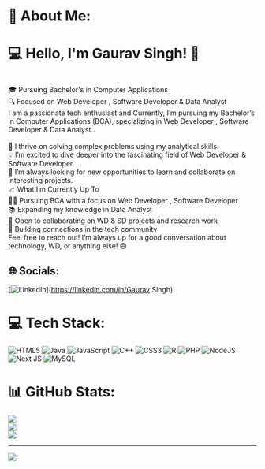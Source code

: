# 💫 About Me:
# 💻 Hello, I'm Gaurav Singh! 👋
<br>🎓 Pursuing Bachelor's in Computer Applications<br>🔍 Focused on Web Developer , Software Developer & Data Analyst<br>I am a passionate tech enthusiast and  Currently, I’m pursuing my Bachelor’s in Computer Applications (BCA), specializing in Web Developer , Software Developer & Data Analyst..<br><br>🎯 I thrive on solving complex problems using my analytical skills.<br>💡 I’m excited to dive deeper into the fascinating field of  Web Developer & Software Developer.<br>🌟 I’m always looking for new opportunities to learn and collaborate on interesting projects.<br>📈 What I’m Currently Up To<br>👨‍🎓 Pursuing BCA with a focus on  Web Developer , Software Developer<br>📚 Expanding my knowledge in Data Analyst<br>💼 Open to collaborating on WD & SD projects and research work<br>🤝 Building connections in the tech community<br>Feel free to reach out! I’m always up for a good conversation about technology, WD, or anything else! 😄


## 🌐 Socials:
[![LinkedIn](https://img.shields.io/badge/LinkedIn-%230077B5.svg?logo=linkedin&logoColor=white)](https://linkedin.com/in/Gaurav Singh) 

# 💻 Tech Stack:
![HTML5](https://img.shields.io/badge/html5-%23E34F26.svg?style=for-the-badge&logo=html5&logoColor=white) ![Java](https://img.shields.io/badge/java-%23ED8B00.svg?style=for-the-badge&logo=openjdk&logoColor=white) ![JavaScript](https://img.shields.io/badge/javascript-%23323330.svg?style=for-the-badge&logo=javascript&logoColor=%23F7DF1E) ![C++](https://img.shields.io/badge/c++-%2300599C.svg?style=for-the-badge&logo=c%2B%2B&logoColor=white) ![CSS3](https://img.shields.io/badge/css3-%231572B6.svg?style=for-the-badge&logo=css3&logoColor=white) ![R](https://img.shields.io/badge/r-%23276DC3.svg?style=for-the-badge&logo=r&logoColor=white) ![PHP](https://img.shields.io/badge/php-%23777BB4.svg?style=for-the-badge&logo=php&logoColor=white) ![NodeJS](https://img.shields.io/badge/node.js-6DA55F?style=for-the-badge&logo=node.js&logoColor=white) ![Next JS](https://img.shields.io/badge/Next-black?style=for-the-badge&logo=next.js&logoColor=white) ![MySQL](https://img.shields.io/badge/mysql-4479A1.svg?style=for-the-badge&logo=mysql&logoColor=white)
# 📊 GitHub Stats:
![](https://github-readme-stats.vercel.app/api?username=singhgaurav02&theme=dark&hide_border=false&include_all_commits=false&count_private=false)<br/>
![](https://nirzak-streak-stats.vercel.app/?user=singhgaurav02&theme=dark&hide_border=false)<br/>
![](https://github-readme-stats.vercel.app/api/top-langs/?username=singhgaurav02&theme=dark&hide_border=false&include_all_commits=false&count_private=false&layout=compact)

---
[![](https://visitcount.itsvg.in/api?id=singhgaurav02&icon=0&color=0)](https://visitcount.itsvg.in)

<!-- Proudly created with GPRM ( https://gprm.itsvg.in ) -->